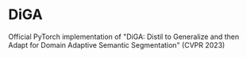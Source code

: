# DiGA
Official PyTorch implementation of "DiGA: Distil to Generalize and then Adapt for Domain Adaptive Semantic Segmentation" (CVPR 2023)
